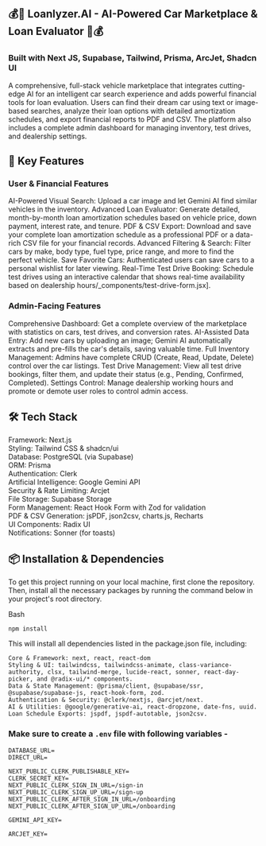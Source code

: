 ## 💰🚗 Loanlyzer.AI - AI-Powered Car Marketplace & Loan Evaluator 🚗💰
### Built with Next JS, Supabase, Tailwind, Prisma, ArcJet, Shadcn UI
A comprehensive, full-stack vehicle marketplace that integrates cutting-edge AI for an intelligent car search experience and adds powerful financial tools for loan evaluation. Users can find their dream car using text or image-based searches, analyze their loan options with detailed amortization schedules, and export financial reports to PDF and CSV. The platform also includes a complete admin dashboard for managing inventory, test drives, and dealership settings.


## 🚀 Key Features
### User & Financial Features
AI-Powered Visual Search: Upload a car image and let Gemini AI find similar vehicles in the inventory.
Advanced Loan Evaluator: Generate detailed, month-by-month loan amortization schedules based on vehicle price, down payment, interest rate, and tenure.
PDF & CSV Export: Download and save your complete loan amortization schedule as a professional PDF or a data-rich CSV file for your financial records.
Advanced Filtering & Search: Filter cars by make, body type, fuel type, price range, and more to find the perfect vehicle.
Save Favorite Cars: Authenticated users can save cars to a personal wishlist for later viewing.
Real-Time Test Drive Booking: Schedule test drives using an interactive calendar that shows real-time availability based on dealership hours/_components/test-drive-form.jsx].

### Admin-Facing Features
Comprehensive Dashboard: Get a complete overview of the marketplace with statistics on cars, test drives, and conversion rates.
AI-Assisted Data Entry: Add new cars by uploading an image; Gemini AI automatically extracts and pre-fills the car's details, saving valuable time.
Full Inventory Management: Admins have complete CRUD (Create, Read, Update, Delete) control over the car listings.
Test Drive Management: View all test drive bookings, filter them, and update their status (e.g., Pending, Confirmed, Completed).
Settings Control: Manage dealership working hours and promote or demote user roles to control admin access.


## 🛠️ Tech Stack

Framework: Next.js     
Styling: Tailwind CSS & shadcn/ui     
Database: PostgreSQL (via Supabase)      
ORM: Prisma     
Authentication: Clerk     
Artificial Intelligence: Google Gemini API     
Security & Rate Limiting: Arcjet    
File Storage: Supabase Storage    
Form Management: React Hook Form with Zod for validation     
PDF & CSV Generation: jsPDF, json2csv, charts.js, Recharts    
UI Components: Radix UI     
Notifications: Sonner (for toasts)    

## 📦 Installation & Dependencies
To get this project running on your local machine, first clone the repository. Then, install all the necessary packages by running the command below in your project's root directory.

Bash
```
npm install
```
This will install all dependencies listed in the package.json file, including:
```
Core & Framework: next, react, react-dom
Styling & UI: tailwindcss, tailwindcss-animate, class-variance-authority, clsx, tailwind-merge, lucide-react, sonner, react-day-picker, and @radix-ui/* components.
Data & State Management: @prisma/client, @supabase/ssr, @supabase/supabase-js, react-hook-form, zod.
Authentication & Security: @clerk/nextjs, @arcjet/next.
AI & Utilities: @google/generative-ai, react-dropzone, date-fns, uuid.
Loan Schedule Exports: jspdf, jspdf-autotable, json2csv.
```







### Make sure to create a `.env` file with following variables -

```
DATABASE_URL=
DIRECT_URL=

NEXT_PUBLIC_CLERK_PUBLISHABLE_KEY=
CLERK_SECRET_KEY=
NEXT_PUBLIC_CLERK_SIGN_IN_URL=/sign-in
NEXT_PUBLIC_CLERK_SIGN_UP_URL=/sign-up
NEXT_PUBLIC_CLERK_AFTER_SIGN_IN_URL=/onboarding
NEXT_PUBLIC_CLERK_AFTER_SIGN_UP_URL=/onboarding

GEMINI_API_KEY=

ARCJET_KEY=
```
